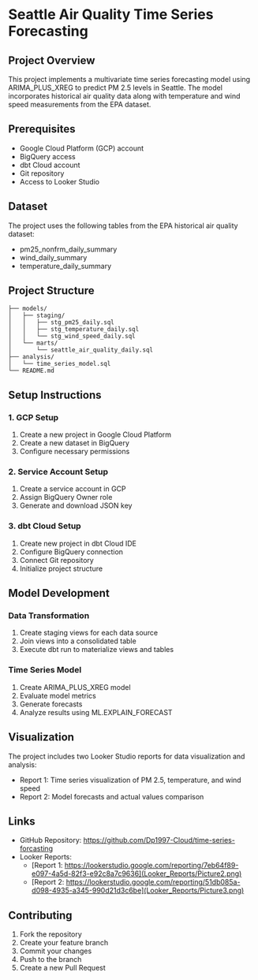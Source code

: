 # Seattle Air Quality Time Series Forecasting

## Project Overview
This project implements a multivariate time series forecasting model using ARIMA_PLUS_XREG to predict PM 2.5 levels in Seattle. The model incorporates historical air quality data along with temperature and wind speed measurements from the EPA dataset.

## Prerequisites
- Google Cloud Platform (GCP) account
- BigQuery access
- dbt Cloud account
- Git repository
- Access to Looker Studio

## Dataset
The project uses the following tables from the EPA historical air quality dataset:
- pm25_nonfrm_daily_summary
- wind_daily_summary
- temperature_daily_summary

## Project Structure
```
├── models/
│   ├── staging/
│   │   ├── stg_pm25_daily.sql
│   │   ├── stg_temperature_daily.sql
│   │   └── stg_wind_speed_daily.sql
│   └── marts/
│       └── seattle_air_quality_daily.sql
├── analysis/
│   └── time_series_model.sql
└── README.md
```

## Setup Instructions

### 1. GCP Setup
1. Create a new project in Google Cloud Platform
2. Create a new dataset in BigQuery
3. Configure necessary permissions

### 2. Service Account Setup
1. Create a service account in GCP
2. Assign BigQuery Owner role
3. Generate and download JSON key

### 3. dbt Cloud Setup
1. Create new project in dbt Cloud IDE
2. Configure BigQuery connection
3. Connect Git repository
4. Initialize project structure

## Model Development

### Data Transformation
1. Create staging views for each data source
2. Join views into a consolidated table
3. Execute dbt run to materialize views and tables

### Time Series Model
1. Create ARIMA_PLUS_XREG model
2. Evaluate model metrics
3. Generate forecasts
4. Analyze results using ML.EXPLAIN_FORECAST

## Visualization
The project includes two Looker Studio reports for data visualization and analysis:
- Report 1: Time series visualization of PM 2.5, temperature, and wind speed
- Report 2: Model forecasts and actual values comparison

## Links
- GitHub Repository: https://github.com/Dp1997-Cloud/time-series-forcasting
- Looker Reports:
  - [Report 1: https://lookerstudio.google.com/reporting/7eb64f89-e097-4a5d-82f3-e92c8a7c9636](Looker_Reports/Picture2.png)
  - [Report 2: https://lookerstudio.google.com/reporting/51db085a-d098-4935-a345-990d21d3c6be](Looker_Reports/Picture3.png)

## Contributing
1. Fork the repository
2. Create your feature branch
3. Commit your changes
4. Push to the branch
5. Create a new Pull Request
